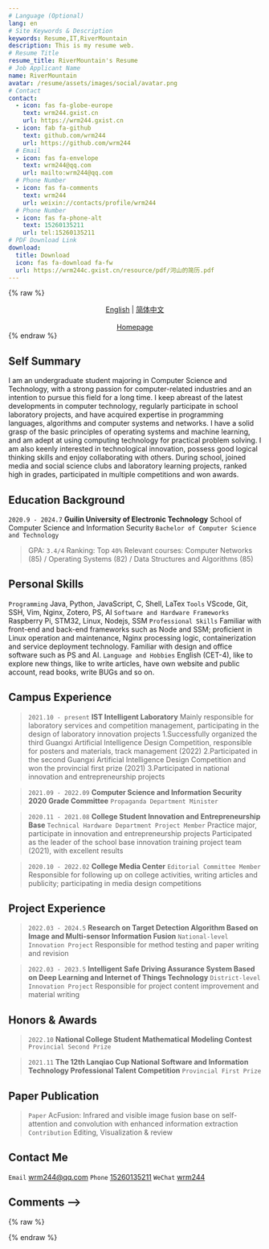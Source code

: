 ```yaml
---
# Language (Optional)
lang: en
# Site Keywords & Description
keywords: Resume,IT,RiverMountain
description: This is my resume web.
# Resume Title
resume_title: RiverMountain's Resume
# Job Applicant Name
name: RiverMountain
avatar: /resume/assets/images/social/avatar.png
# Contact
contact:
  - icon: fas fa-globe-europe
    text: wrm244.gxist.cn
    url: https://wrm244.gxist.cn
  - icon: fab fa-github
    text: github.com/wrm244
    url: https://github.com/wrm244
  # Email
  - icon: fas fa-envelope
    text: wrm244@qq.com
    url: mailto:wrm244@qq.com
  # Phone Number
  - icon: fas fa-comments
    text: wrm244
    url: weixin://contacts/profile/wrm244
  # Phone Number
  - icon: fas fa-phone-alt
    text: 15260135211
    url: tel:15260135211
# PDF Download Link
download:
  title: Download
  icon: fas fa-download fa-fw
  url: https://wrm244c.gxist.cn/resource/pdf/河山的简历.pdf
---
```


{% raw %}
<center>
<a href='/resume/en/'>English</a> | <a href='/resume/'>简体中文</a> <br /> <br /><a href='/'>Homepage</a>
</center>
{% endraw %}


## <i class="fas fa-flag"></i> Self Summary

I am an undergraduate student majoring in Computer Science and Technology, with a strong passion for computer-related industries and an intention to pursue this field for a long time. I keep abreast of the latest developments in computer technology, regularly participate in school laboratory projects, and have acquired expertise in programming languages, algorithms and computer systems and networks. I have a solid grasp of the basic principles of operating systems and machine learning, and am adept at using computing technology for practical problem solving. I am also keenly interested in technological innovation, possess good logical thinking skills and enjoy collaborating with others.
During school, joined media and social science clubs and laboratory learning projects, ranked high in grades, participated in multiple competitions and won awards.

## <i class="fas fa-user-graduate"></i> Education Background

``2020.9 - 2024.7`` **Guilin University of Electronic Technology** School of Computer Science and Information Security ``Bachelor of Computer Science and Technology``

> GPA: ``3.4/4`` Ranking: Top ``40%``
> Relevant courses: Computer Networks (85) / Operating Systems (82) / Data Structures and Algorithms (85)

## <i class="fas fa-star"></i> Personal Skills

``Programming`` Java, Python, JavaScript, C, Shell, LaTex
``Tools`` VScode, Git, SSH, Vim, Nginx, Zotero, PS, AI
``Software and Hardware Frameworks`` Raspberry Pi, STM32, Linux, Nodejs, SSM
``Professional Skills`` Familiar with front-end and back-end frameworks such as Node and SSM; proficient in Linux operation and maintenance, Nginx processing logic, containerization and service deployment technology. Familiar with design and office software such as PS and AI.
``Language and Hobbies`` English (CET-4), like to explore new things, like to write articles, have own website and public account, read books, write BUGs and so on.

## <i class="fas fa-user-tie"></i> Campus Experience

> ``2021.10 - present`` **IST Intelligent Laboratory**
> Mainly responsible for laboratory services and competition management, participating in the design of laboratory innovation projects
> 1.Successfully organized the third Guangxi Artificial Intelligence Design Competition, responsible for posters and materials, track management (2022)
> 2.Participated in the second Guangxi Artificial Intelligence Design Competition and won the provincial first prize (2021)
> 3.Participated in national innovation and entrepreneurship projects

> ``2021.09 - 2022.09`` **Computer Science and Information Security 2020 Grade Committee** ``Propaganda Department Minister``

> ``2020.11 - 2021.08`` **College Student Innovation and Entrepreneurship Base** ``Technical Hardware Department Project Member``
> Practice major, participate in innovation and entrepreneurship projects
> Participated as the leader of the school base innovation training project team (2021), with excellent results

> ``2020.10 - 2022.02`` **College Media Center** ``Editorial Committee Member``
> Responsible for following up on college activities, writing articles and publicity; participating in media design competitions

## <i class="fas fa-cubes"></i> Project Experience

> ``2022.03 - 2024.5`` **Research on Target Detection Algorithm Based on Image and Multi-sensor Information Fusion** ``National-level Innovation Project``
> Responsible for method testing and paper writing and revision

> ``2022.03 - 2023.5`` **Intelligent Safe Driving Assurance System Based on Deep Learning and Internet of Things Technology** ``District-level Innovation Project``
> Responsible for project content improvement and material writing

## <i class="fas fa-award"></i> Honors & Awards

> ``2022.10`` **National College Student Mathematical Modeling Contest** ``Provincial Second Prize``

> ``2021.11`` **The 12th Lanqiao Cup National Software and Information Technology Professional Talent Competition** ``Provincial First Prize``

## <i class="fas fa-book"></i> Paper Publication

> ``Paper`` AcFusion: Infrared and visible image fusion base on self-attention and convolution with enhanced information extraction
> ``Contribution`` Editing, Visualization & review

## <i class="fas fa-phone-alt"></i> Contact Me

``Email`` [wrm244@qq.com](mailto:wrm244@qq.com)
``Phone`` [15260135211](tel:15260135211)
``WeChat`` [wrm244](weixin://contacts/profile/wrm244)


## Comments -->

{% raw %}
<script src="https://utteranc.es/client.js"
        repo="wrm244/resume"
        issue-number="17"
        theme="github-light"
        crossorigin="anonymous"
        async>
</script>
{% endraw %}
